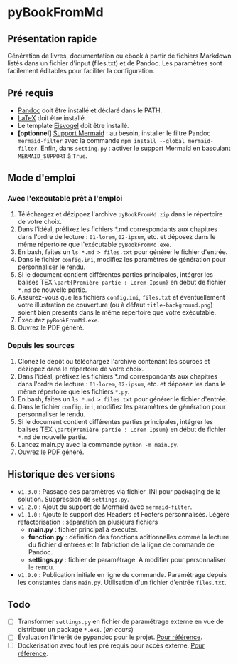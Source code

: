 # pyBookFromMd

## Présentation rapide

Génération de livres, documentation ou ebook à partir de fichiers Markdown listés dans un fichier d'input (files.txt) et de Pandoc. Les paramètres sont facilement éditables pour faciliter la configuration.

## Pré requis

- [Pandoc](https://pandoc.org/) doit être installé et déclaré dans le PATH.
- [LaTeX](https://en.wikibooks.org/wiki/LaTeX/Installation#Distributions) doit être installé.
- Le template [Eisvogel](https://github.com/Wandmalfarbe/pandoc-latex-template) doit être installé.
- **[optionnel]** [Support Mermaid](https://github.com/raghur/mermaid-filter) : au besoin, installer le filtre Pandoc ``mermaid-filter`` avec la commande ``npm install --global mermaid-filter``. Enfin, dans ``setting.py`` : activer le support Mermaid en basculant ``MERMAID_SUPPORT`` à ``True``.

## Mode d'emploi

### Avec l'executable prêt à l'emploi

1. Téléchargez et dézippez l'archive ``pyBookFromMd.zip`` dans le répertoire de votre choix.
2. Dans l'idéal, préfixez les fichiers *.md correspondants aux chapitres dans l'ordre de lecture : ``01-lorem``, ``02-ipsum``, etc. et déposez dans le même répertoire que l'exécutable ``pyBookFromMd.exe``.
3. En bash, faites un ``ls *.md > files.txt`` pour générer le fichier d'entrée.
4. Dans le fichier ``config.ini``, modifiez les paramètres de génération pour personnaliser le rendu.
5. Si le document contient différentes parties principales, intégrer les balises TEX ``\part{Première partie : Lorem Ipsum}`` en début de fichier ``*.md`` de nouvelle partie.
6. Assurez-vous que les fichiers ``config.ini``, ``files.txt`` et éventuellement votre illustration de couverture (ou à défaut ``title-background.png``) soient bien présents dans le même répertoire que votre exécutable.
7. Éxecutez ``pyBookFromMd.exe``.
8. Ouvrez le PDF généré.

### Depuis les sources

1. Clonez le dépôt ou téléchargez l'archive contenant les sources et dézippez dans le répertoire de votre choix.
2. Dans l'idéal, préfixez les fichiers *.md correspondants aux chapitres dans l'ordre de lecture : ``01-lorem``, ``02-ipsum``, etc. et déposez les dans le même répertoire que les fichiers ``*.py``.
3. En bash, faites un ``ls *.md > files.txt`` pour générer le fichier d'entrée.
4. Dans le fichier ``config.ini``, modifiez les paramètres de génération pour personnaliser le rendu.
5. Si le document contient différentes parties principales, intégrer les balises TEX ``\part{Première partie : Lorem Ipsum}`` en début de fichier ``*.md`` de nouvelle partie.
6. Lancez main.py avec la commande ``python -m main.py``.
7. Ouvrez le PDF généré.

## Historique des versions

- ``v1.3.0`` : Passage des paramètres via fichier .INI pour packaging de la solution. Suppression de ``settings.py``.
- ``v1.2.0`` : Ajout du support de Mermaid avec ``mermaid-filter``.
- ``v1.1.0`` : Ajoute le support des Headers et Footers personnalisés. Légère refactorisation : séparation en plusieurs fichiers
  - **main.py** : fichier principal à executer.
  - **function.py** : définition des fonctions aditionnelles comme la lecture du fichier d'entrées et la fabriction de la ligne de commande de Pandoc.
  - **settings.py** : fichier de paramétrage. A modifier pour personnaliser le rendu.
- ``v1.0.0`` : Publication initiale en ligne de commande. Paramétrage depuis les constantes dans ``main.py``. Utilisation d'un fichier d'entrée ``files.txt``.

## Todo

- [ ] Transformer ``settings.py`` en fichier de paramétrage externe en vue de distribuer un package ``*.exe``. (*en cours*)
- [ ] Évaluation l'intérêt de pypandoc pour le projet. [Pour référence](https://pypi.org/project/pypandoc/).
- [ ] Dockerisation avec tout les pré requis pour accès externe. [Pour référence](https://github.com/dalibo/pandocker).
